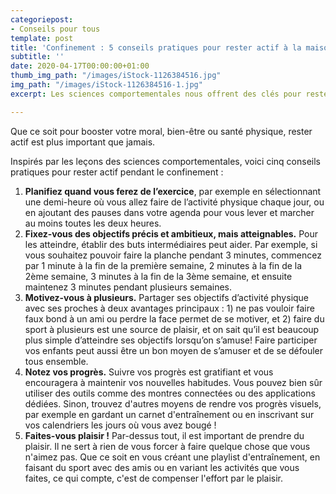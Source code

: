 ```yaml
---
categoriepost:
- Conseils pour tous
template: post
title: 'Confinement : 5 conseils pratiques pour rester actif à la maison'
subtitle: ''
date: 2020-04-17T00:00:00+01:00
thumb_img_path: "/images/iStock-1126384516.jpg"
img_path: "/images/iStock-1126384516-1.jpg"
excerpt: Les sciences comportementales nous offrent des clés pour rester actifs.

---
```

Que ce soit pour booster votre moral, bien-être ou santé physique, rester actif est plus important que jamais.

Inspirés par les leçons des sciences comportementales, voici cinq conseils pratiques pour rester actif pendant le confinement :

1. **Planifiez quand vous ferez de l’exercice**, par exemple en sélectionnant une demi-heure où vous allez faire de l’activité physique chaque jour, ou en ajoutant des pauses dans votre agenda pour vous lever et marcher au moins toutes les deux heures.
2. **Fixez-vous des objectifs précis et ambitieux, mais atteignables.** Pour les atteindre, établir des buts intermédiaires peut aider. Par exemple, si vous souhaitez pouvoir faire la planche pendant 3 minutes, commencez par 1 minute à la fin de la première semaine, 2 minutes à la fin de la 2ème semaine, 3 minutes à la fin de la 3ème semaine, et ensuite maintenez 3 minutes pendant plusieurs semaines.
3. **Motivez-vous à plusieurs.** Partager ses objectifs d’activité physique avec ses proches à deux avantages principaux : 1) ne pas vouloir faire faux bond à un ami ou perdre la face permet de se motiver, et 2) faire du sport à plusieurs est une source de plaisir, et on sait qu’il est beaucoup plus simple d’atteindre ses objectifs lorsqu’on s’amuse! Faire participer vos enfants peut aussi être un bon moyen de s’amuser et de se défouler tous ensemble.
4. **Notez vos progrès.** Suivre vos progrès est gratifiant et vous encouragera à maintenir vos nouvelles habitudes. Vous pouvez bien sûr utiliser des outils comme des montres connectées ou des applications dédiées. Sinon, trouvez d'autres moyens de rendre vos progrès visuels, par exemple en gardant un carnet d'entraînement ou en inscrivant sur vos calendriers les jours où vous avez bougé !
5. **Faites-vous plaisir !** Par-dessus tout, il est important de prendre du plaisir. Il ne sert à rien de vous forcer à faire quelque chose que vous n'aimez pas. Que ce soit en vous créant une playlist d'entraînement, en faisant du sport avec des amis ou en variant les activités que vous faites, ce qui compte, c'est de compenser l'effort par le plaisir. 